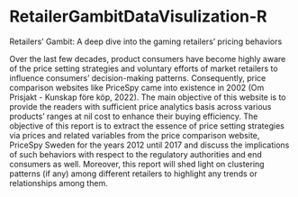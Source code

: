 # RetailerGambitDataVisulization-R
Retailers’ Gambit: A deep dive into the gaming retailers’ pricing behaviors


Over the last few decades, product consumers have become highly aware of the price setting strategies and voluntary efforts of market retailers to influence consumers’ decision-making patterns. Consequently, price comparison websites like PriceSpy came into existence in 2002 (Om Prisjakt - Kunskap före köp, 2022). The main objective of this website is to provide the readers with sufficient price analytics basis across various products’ ranges at nil cost to enhance their buying efficiency. The objective of this report is to extract the essence of price setting strategies via prices and related variables from the price comparison website, PriceSpy Sweden for the years 2012 until 2017 and discuss the implications of such behaviors with respect to the regulatory authorities and end consumers as well. Moreover, this report will shed light on clustering patterns (if any) among different retailers to highlight any trends or relationships among them.
